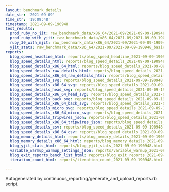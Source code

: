 ```yaml
---
layout: benchmark_details
date_str: '2021-09-09'
time_str: '19:09:48'
timestamp: 2021-09-09-190948
test_results:
  prod_ruby_no_jit: raw_benchmark_data/x86_64/2021-09/2021-09-09-190948_basic_benchmark_prod_ruby_no_jit.json
  prod_ruby_with_yjit: raw_benchmark_data/x86_64/2021-09/2021-09-09-190948_basic_benchmark_prod_ruby_with_yjit.json
  ruby_30_with_mjit: raw_benchmark_data/x86_64/2021-09/2021-09-09-190948_basic_benchmark_ruby_30_with_mjit.json
  yjit_stats: raw_benchmark_data/x86_64/2021-09/2021-09-09-190948_basic_benchmark_yjit_stats.json
reports:
  blog_speed_headline_html: reports/blog_speed_headline_2021-09-09-190948.html
  blog_speed_details_html: reports/blog_speed_details_2021-09-09-190948.html
  blog_speed_details_x86_64_html: reports/blog_speed_details_2021-09-09-190948.x86_64.html
  blog_speed_details_raw_details_html: reports/blog_speed_details_2021-09-09-190948.raw_details.html
  blog_speed_details_x86_64_raw_details_html: reports/blog_speed_details_2021-09-09-190948.x86_64.raw_details.html
  blog_speed_details_svg: reports/blog_speed_details_2021-09-09-190948.svg
  blog_speed_details_x86_64_svg: reports/blog_speed_details_2021-09-09-190948.x86_64.svg
  blog_speed_details_head_svg: reports/blog_speed_details_2021-09-09-190948.head.svg
  blog_speed_details_x86_64_head_svg: reports/blog_speed_details_2021-09-09-190948.x86_64.head.svg
  blog_speed_details_back_svg: reports/blog_speed_details_2021-09-09-190948.back.svg
  blog_speed_details_x86_64_back_svg: reports/blog_speed_details_2021-09-09-190948.x86_64.back.svg
  blog_speed_details_micro_svg: reports/blog_speed_details_2021-09-09-190948.micro.svg
  blog_speed_details_x86_64_micro_svg: reports/blog_speed_details_2021-09-09-190948.x86_64.micro.svg
  blog_speed_details_tripwires_json: reports/blog_speed_details_2021-09-09-190948.tripwires.json
  blog_speed_details_x86_64_tripwires_json: reports/blog_speed_details_2021-09-09-190948.x86_64.tripwires.json
  blog_speed_details_csv: reports/blog_speed_details_2021-09-09-190948.csv
  blog_speed_details_x86_64_csv: reports/blog_speed_details_2021-09-09-190948.x86_64.csv
  blog_memory_details_html: reports/blog_memory_details_2021-09-09-190948.html
  blog_memory_details_x86_64_html: reports/blog_memory_details_2021-09-09-190948.x86_64.html
  blog_yjit_stats_html: reports/blog_yjit_stats_2021-09-09-190948.html
  variable_warmup_warmup_settings_json: reports/variable_warmup_2021-09-09-190948.warmup_settings.json
  blog_exit_reports_bench_list_html: reports/blog_exit_reports_2021-09-09-190948.bench_list.html
  iteration_count_html: reports/iteration_count_2021-09-09-190948.html

---
```

Autogenerated by continuous_reporting/generate_and_upload_reports.rb script.
